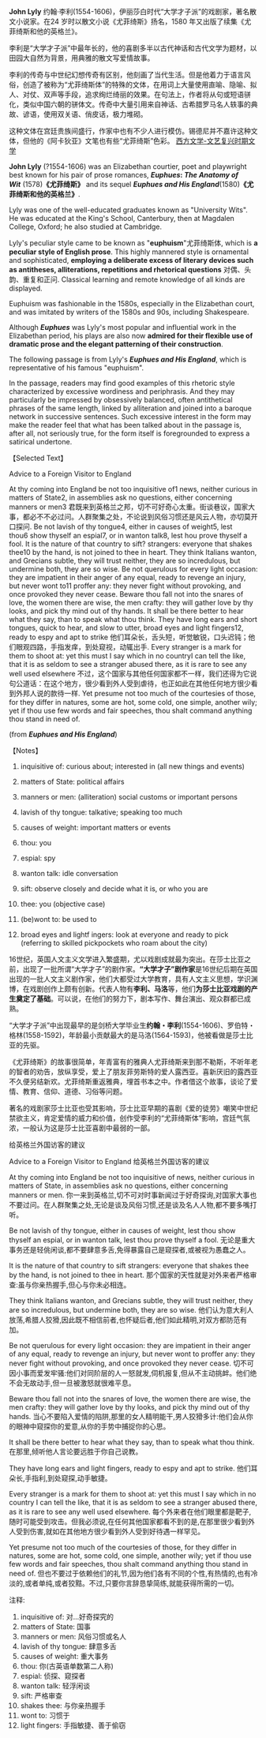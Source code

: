 **John Lyly** 约翰·李利(1554-1606)，伊丽莎白时代“大学才子派”的戏剧家，著名散文小说家。在24 岁时以散文小说《尤菲绮斯》扬名，1580 年又出版了续集《尤菲绮斯和他的英格兰》。

李利是“大学才子派”中最年长的，他的喜剧多半以古代神话和古代文学为题材，以田园大自然为背景，用典雅的散文写爱情故事。

李利的传奇与中世纪幻想传奇有区别，他刻画了当代生活。但是他着力于语言风俗，创造了被称为“尤菲绮斯体”的特殊的文体，在用词上大量使用直喻、隐喻、拟人、对仗、双声等手段，追求绚烂绮丽的效果。在句法上，作者将从句或短语骈化，类似中国六朝的骈体文。传奇中大量引用来自神话、古希腊罗马名人轶事的典故、谚语，使用双关语、俏皮话，极力堆砌。

这种文体在宫廷贵族间盛行，作家中也有不少人进行模仿。锡德尼并不嘉许这种文体，但他的《阿卡狄亚》文笔也有些“尤菲绮斯”色彩。
[西方文学-文艺复兴时期文学](http://mp.weixin.qq.com/s?__biz=MzkzNjE5MzIxNg==&mid=2247485589&idx=1&sn=7ebd0386291cfd40dd89c810c25c628a&chksm=c2a3353af5d4bc2ccea07e1efea60b87ee8a493e44a47aa8df9bfd9b23fb8cc0c6702554a08f&scene=21#wechat_redirect)

  

**John Lyly** (?1554-1606) was an Elizabethan courtier, poet and playwright best known for his pair of prose romances, **_Euphues_: _The Anatomy of Wit_** (1578)**《尤菲绮斯》** and its sequel **_Euphues and His England_**(1580)**《尤菲绮斯和他的英格兰》**. 

Lyly was one of the well-educated graduates known as "University Wits". He was educated at the King's School, Canterbury, then at Magdalen College, Oxford; he also studied at Cambridge. 

Lyly's peculiar style came to be known as "**euphuism**"尤菲绮斯体, which is **a peculiar style of English prose**. This highly mannered style is ornamental and sophisticated, **employing a deliberate excess of literary devices such as antitheses, alliterations, repetitions and rhetorical questions** 对偶、头韵、重复和正问. Classical learning and remote knowledge of all kinds are displayed. 

Euphuism was fashionable in the 1580s, especially in the Elizabethan court, and was imitated by writers of the 1580s and 90s, including Shakespeare. 

Although **_Euphues_** was Lyly's most popular and influential work in the Elizabethan period, his plays are also now **admired for their flexible use of dramatic prose and the elegant patterning of their construction**.

  

The following passage is from Lyly's **_Euphues and His England_**, which is representative of his famous "euphuism". 

In the passage, readers may find good examples of this rhetoric style characterized by excessive wordiness and periphrasis. And they may particularly be impressed by obsessively balanced, often antithetical phrases of the same length, linked by alliteration and joined into a baroque network in successive sentences. Such excessive interest in the form may make the reader feel that what has been talked about in the passage is, after all, not seriously true, for the form itself is foregrounded to express a satirical undertone.

  
【Selected Text】

Advice to a Foreign Visitor to England

At thy coming into England be not too inquisitive of1 news, neither curious in matters of State2, in assemblies ask no questions, either concerning manners or men3 君既来到英格兰之邦，切不可好奇心太重。街谈巷议，国家大事，都必不不必过问。人群聚集之处，不论说到风俗习惯还是风云人物，亦切莫开口探问. Be not lavish of thy tongue4, either in causes of weight5, lest thou6 show thyself an espial7, or in wanton talk8, lest hou prove thyself a fool. It is the nature of that country to sift? strangers: everyone that shakes thee10 by the hand, is not joined to thee in heart. They think Italians wanton, and Grecians subtle, they will trust neither, they are so incredulous, but undermine both, they are so wise. Be not querulous for every light occasion: they are impatient in their anger of any equal, ready to revenge an injury, but never wont to11 proffer any: they never fight without provoking, and once provoked they never cease. Beware thou fall not into the snares of love, the women there are wise, the men crafty: they will gather love by thy looks, and pick thy mind out of thy hands. It shall be there better to hear what they say, than to speak what thou think. They have long ears and short tongues, quick to hear, and slow to utter, broad eyes and light fingers12, ready to espy and apt to strike 他们耳朵长，舌头短，听觉敏锐，口头迟钝；他们眼观四路，手指发痒，到处窥视，动辄出手. Every stranger is a mark for them to shoot at: yet this must I say which in no countryI can tell the like, that it is as seldom to see a stranger abused there, as it is rare to see any well used elsewhere 不过，这个国家与其他任何国家都不一样，我们还得为它说句公道话：在这个地方，很少看到外人受到虐待，也正如此在其他任何地方很少看到外邦人说的款待一样. Yet presume not too much of the courtesies of those, for they differ in natures, some are hot, some cold, one simple, another wily; yet if thou use few words and fair speeches, thou shalt command anything thou stand in need of.

(from **_Euphues and His England_**)

  
【Notes】

1. inquisitive of: curious about; interested in (all new things and events)

2. matters of State: political affairs 

3. manners or men: (alliteration) social customs or important persons 

4. lavish of thy tongue: talkative; speaking too much

5. causes of weight: important matters or events 

6. thou: you 

7. espial: spy 

8. wanton talk: idle conversation 

9. sift: observe closely and decide what it is, or who you are 

10. thee: you (objective case)

11. (be)wont to: be used to 

12. broad eyes and lightf ingers: look at everyone and ready to pick (referring to skilled pickpockets who roam about the city)

  
16世纪，英国人文主义文学进入繁盛期，尤以戏剧成就最为突出。在莎士比亚之前，出现了一批所谓“大学才子”的剧作家。**“大学才子”剧作家**是16世纪后期在英国出现的一批人文主义剧作家，他们大都受过大学教育，具有人文主义思想，学识渊博，在戏剧创作上颇有创新。代表人物有**李利、马洛**等，他们**为莎士比亚戏剧的产生奠定了基础**。可以说，在他们的努力下，剧本写作、舞台演出、观众群都已成熟。

“大学才子派”中出现最早的是剑桥大学毕业生**约翰・李利**(1554-1606)、罗伯特・格林(1558-1592)，年龄最小贡献最大的是马洛(1564-1593)，他被看做是莎士比亚的先驱。

《尤菲绮斯》的故事很简单，年青富有的雅典人尤菲绮斯来到那不勒斯，不听年老的智者的劝告，放纵享受，爱上了朋友菲劳斯特的爱人露西亚。喜新厌旧的露西亚不久便另结新欢。尤菲绮斯重返雅典，埋首书本之中。作者借这个故事，谈论了爱情、教育、信仰、道德、习俗等问题。

著名的戏剧家莎士比亚也受其影响，莎士比亚早期的喜剧《爱的徒劳》嘲笑中世纪禁欲主义，肯定爱情的威力和价值，创作受李利的“尤菲绮斯体”影响，宫廷气氛浓，一般认为这是莎士比亚喜剧​中最弱的一部。


给英格兰外国访客的建议

Advice to a Foreign Visitor to England
给英格兰外国访客的建议

At thy coming into England be not too inquisitive of news, neither curious in matters of State, in assemblies ask no questions, either concerning manners or men.
你一来到英格兰,切不可对时事新闻过于好奇探询,对国家大事也不要过问。在人群聚集之处,无论是谈及风俗习惯,还是谈及名人人物,都不要多嘴打听。

Be not lavish of thy tongue, either in causes of weight, lest thou show thyself an espial, or in wanton talk, lest thou prove thyself a fool.
无论是重大事务还是轻佻闲谈,都不要肆意多舌,免得暴露自己是窥探者,或被视为愚蠢之人。

It is the nature of that country to sift strangers: everyone that shakes thee by the hand, is not joined to thee in heart.
那个国家的天性就是对外来者严格审查:虽与你亲热握手,但心与你未必相连。

They think Italians wanton, and Grecians subtle, they will trust neither, they are so incredulous, but undermine both, they are so wise.
他们认为意大利人放荡,希腊人狡猾,因此既不相信前者,也怀疑后者,他们如此精明,对双方都防范有加。

Be not querulous for every light occasion: they are impatient in their anger of any equal, ready to revenge an injury, but never wont to proffer any: they never fight without provoking, and once provoked they never cease.
切不可因小事而爱发牢骚:他们对同阶层的人一怒就发,伺机报复,但从不主动挑衅。他们绝不会无故动手,但一旦被激怒就很难平息。

Beware thou fall not into the snares of love, the women there are wise, the men crafty: they will gather love by thy looks, and pick thy mind out of thy hands.
当心不要陷入爱情的陷阱,那里的女人精明能干,男人狡猾多计:他们会从你的眼神中窥探你的爱意,从你的手势中捕捉你的心思。

It shall be there better to hear what they say, than to speak what thou think.
在那里,倾听他人言论要远胜于你自己说教。  

They have long ears and light fingers, ready to espy and apt to strike.
他们耳朵长,手指利,到处窥探,动手敏捷。

Every stranger is a mark for them to shoot at: yet this must I say which in no country I can tell the like, that it is as seldom to see a stranger abused there, as it is rare to see any well used elsewhere.
每个外来者在他们眼里都是靶子,随时可能受到攻击。但我必须说,在任何其他国家都看不到的是,在那里很少看到外人受到伤害,就如在其他地方很少看到外人受到好待遇一样罕见。

Yet presume not too much of the courtesies of those, for they differ in natures, some are hot, some cold, one simple, another wily; yet if thou use few words and fair speeches, thou shalt command anything thou stand in need of.
但也不要过于依赖他们的礼节,因为他们各有不同的个性,有热情的,也有冷淡的,或者单纯,或者狡黠。不过,只要你言辞恳挚简练,就能获得所需的一切。

注释:
1. inquisitive of: 对...好奇探究的
2. matters of State: 国事
3. manners or men: 风俗习惯或名人
4. lavish of thy tongue: 肆意多舌 
5. causes of weight: 重大事务
6. thou: 你(古英语单数第二人称)
7. espial: 侦探、窥探者
8. wanton talk: 轻浮闲谈
9. sift: 严格审查
10. shakes thee: 与你亲热握手
11. wont to: 习惯于
12. light fingers: 手指敏捷、善于偷窃
